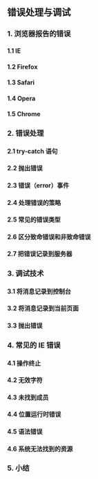 ## 错误处理与调试

### 1. 浏览器报告的错误

#### 1.1 IE

#### 1.2 Firefox

#### 1.3 Safari

#### 1.4 Opera

#### 1.5 Chrome

### 2. 错误处理

#### 2.1 try-catch 语句

#### 2.2 抛出错误

#### 2.3 错误（error）事件

#### 2.4 处理错误的策略

#### 2.5 常见的错误类型

#### 2.6 区分致命错误和非致命错误

#### 2.7 把错误记录到服务器

### 3. 调试技术

#### 3.1 将消息记录到控制台

#### 3.2 将消息记录到当前页面

#### 3.3 抛出错误

### 4. 常见的 IE 错误

#### 4.1 操作终止

#### 4.2 无效字符

#### 4.3 未找到成员

#### 4.4 位置运行时错误

#### 4.5 语法错误

#### 4.6 系统无法找到的资源

### 5. 小结
